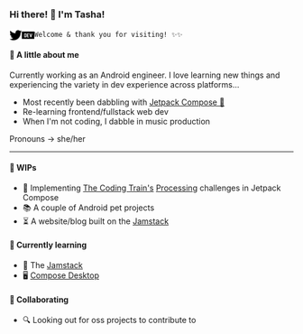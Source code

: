 ### Hi there! 👋  I'm Tasha!
[<img align="left" alt="TashaRamesh | Twitter" width="22px" src="./simpleicons/twitter.svg" />](https://twitter.com/TashaRamesh)
[<img align="left" alt="drinkthestars | Dev.to" width="22px" src="./simpleicons/devdotto.svg" />](https://dev.to/drinkthestars)

`Welcome & thank you for visiting! ✨✨`


#### 🔮 A little about me
Currently working as an Android engineer. I love learning new things 
and experiencing the variety in dev experience across platforms...

- Most recently been dabbling with [Jetpack Compose 🤖](https://developer.android.com/jetpack/compose)
- Re-learning frontend/fullstack web dev
- When I'm not coding, I dabble in music production

Pronouns -> she/her

---

#### 🔭 WIPs
- 🧪 Implementing [The Coding Train's](https://www.youtube.com/channel/UCvjgXvBlbQiydffZU7m1_aw) [Processing](https://processing.org/) challenges in Jetpack Compose
- 📚 A couple of Android pet projects
- ⏳ A website/blog built on the [Jamstack](https://jamstack.org/)


#### 🌱 Currently learning
- 🥞 The [Jamstack](https://jamstack.org/)
- 🖥️ [Compose Desktop](https://www.jetbrains.com/lp/compose/)


#### 👯 Collaborating
- 🔍 Looking out for oss projects to contribute to
